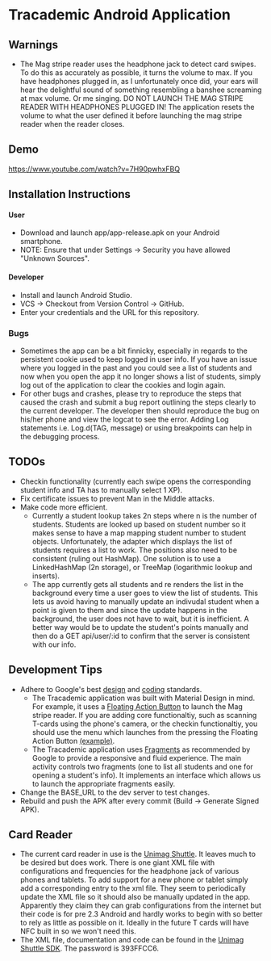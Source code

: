 # Tracademic Android Application

## Warnings
- The Mag stripe reader uses the headphone jack to detect card swipes. To do this as accurately as possible, it turns the volume to max. If you have headphones plugged in, as I unfortunately once did, your ears will hear the delightful sound of something resembling a banshee screaming at max volume. Or me singing. DO NOT LAUNCH THE MAG STRIPE READER WITH HEADPHONES PLUGGED IN! The application resets the volume to what the user defined it before launching the mag stripe reader when the reader closes.

## Demo
https://www.youtube.com/watch?v=7H90pwhxFBQ

## Installation Instructions

#### User
- Download and launch app/app-release.apk on your Android smartphone. 
- NOTE: Ensure that under Settings -> Security you have allowed "Unknown Sources".

#### Developer
- Install and launch Android Studio.
- VCS -> Checkout from Version Control -> GitHub.
- Enter your credentials and the URL for this repository.

### Bugs
- Sometimes the app can be a bit finnicky, especially in regards to the persistent cookie used to keep logged in user info. If you have an issue where you logged in the past and you could see a list of students and now when you open the app it no longer shows a list of students, simply log out of the application to clear the cookies and login again.
- For other bugs and crashes, please try to reproduce the steps that caused the crash and submit a bug report outlining the steps clearly to the current developer. The developer then should reproduce the bug on his/her phone and view the logcat to see the error. Adding Log statements i.e. Log.d(TAG, message) or using breakpoints can help in the debugging process.

## TODOs
- Checkin functionality (currently each swipe opens the corresponding student info and TA has to manually select 1 XP).
- Fix certificate issues to prevent Man in the Middle attacks.
- Make code more efficient.
  - Currently a student lookup takes 2n steps where n is the number of students. Students are looked up based on student number so it makes sense to have a map mapping student number to student objects. Unfortunately, the adapter which displays the list of students requires a list to work. The positions also need to be consistent (ruling out HashMap). One solution is to use a LinkedHashMap (2n storage), or TreeMap (logarithmic lookup and inserts).
  - The app currently gets all students and re renders the list in the background every time a user goes to view the list of students. This lets us avoid having to manually update an indivudal student when a point is given to them and since the update happens in the background, the user does not have to wait, but it is inefficient. A better way would be to update the student's points manually and then do a GET api/user/:id to confirm that the server is consistent with our info.


## Development Tips
- Adhere to Google's best [design](http://developer.android.com/design/index.html) and [coding](http://developer.android.com/index.html) standards.
  - The Tracademic application was built with Material Design in mind. For example, it uses a [Floating Action Button](https://www.google.com/design/spec/components/buttons-floating-action-button.html) to launch the Mag stripe reader. If you are adding core functionaltiy, such as scanning T-cards using the phone's camera, or the checkin functionaltiy, you should use the menu which launches from the pressing the Floating Action Button [(example)](https://material-design.storage.googleapis.com/publish/material_v_4/material_ext_publish/0B6GnvA6rl3tYWEZGZFBuc1RxMEk/components_fab_flyouts_do.png).
  - The Tracademic application uses [Fragments](http://developer.android.com/guide/components/fragments.html) as recommended by Google to provide a responsive and fluid experience. The main activity controls two fragments (one to list all students and one for opening a student's info). It implements an interface which allows us to launch the appropriate fragments easily.
- Change the BASE_URL to the dev server to test changes.
- Rebuild and push the APK after every commit (Build -> Generate Signed APK).

## Card Reader
- The current card reader in use is the [Unimag Shuttle](http://www.idtechproducts.com/products/mobile-readers/141.html). It leaves much to be desired but does work. There is one giant XML file with configurations and frequencies for the headphone jack of various phones and tablets. To add support for a new phone or tablet simply add a corresponding entry to the xml file. They seem to periodically update the XML file so it should also be manually updated in the app. Apparently they claim they can grab configurations from the internet but their code is for pre 2.3 Android and hardly works to begin with so better to rely as little as possible on it. Ideally in the future T cards will have NFC built in so we won't need this.
- The XML file, documentation and code can be found in the [Unimag Shuttle SDK](http://sdk.idtechproducts.com/sdk_info.asp). The password is 393FFCC6.

